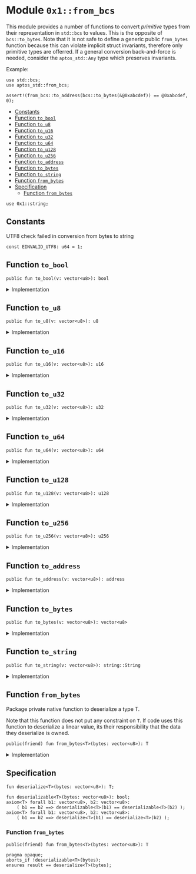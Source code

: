 
<a id="0x1_from_bcs"></a>

# Module `0x1::from_bcs`

This module provides a number of functions to convert _primitive_ types from their representation in <code>std::bcs</code>
to values. This is the opposite of <code>bcs::to_bytes</code>. Note that it is not safe to define a generic public <code>from_bytes</code>
function because this can violate implicit struct invariants, therefore only primitive types are offerred. If
a general conversion back-and-force is needed, consider the <code>aptos_std::Any</code> type which preserves invariants.

Example:
```
use std::bcs;
use aptos_std::from_bcs;

assert!(from_bcs::to_address(bcs::to_bytes(&@0xabcdef)) == @0xabcdef, 0);
```


-  [Constants](#@Constants_0)
-  [Function `to_bool`](#0x1_from_bcs_to_bool)
-  [Function `to_u8`](#0x1_from_bcs_to_u8)
-  [Function `to_u16`](#0x1_from_bcs_to_u16)
-  [Function `to_u32`](#0x1_from_bcs_to_u32)
-  [Function `to_u64`](#0x1_from_bcs_to_u64)
-  [Function `to_u128`](#0x1_from_bcs_to_u128)
-  [Function `to_u256`](#0x1_from_bcs_to_u256)
-  [Function `to_address`](#0x1_from_bcs_to_address)
-  [Function `to_bytes`](#0x1_from_bcs_to_bytes)
-  [Function `to_string`](#0x1_from_bcs_to_string)
-  [Function `from_bytes`](#0x1_from_bcs_from_bytes)
-  [Specification](#@Specification_1)
    -  [Function `from_bytes`](#@Specification_1_from_bytes)


<pre><code>use 0x1::string;
</code></pre>



<a id="@Constants_0"></a>

## Constants


<a id="0x1_from_bcs_EINVALID_UTF8"></a>

UTF8 check failed in conversion from bytes to string


<pre><code>const EINVALID_UTF8: u64 &#61; 1;
</code></pre>



<a id="0x1_from_bcs_to_bool"></a>

## Function `to_bool`



<pre><code>public fun to_bool(v: vector&lt;u8&gt;): bool
</code></pre>



<details>
<summary>Implementation</summary>


<pre><code>public fun to_bool(v: vector&lt;u8&gt;): bool &#123;
    from_bytes&lt;bool&gt;(v)
&#125;
</code></pre>



</details>

<a id="0x1_from_bcs_to_u8"></a>

## Function `to_u8`



<pre><code>public fun to_u8(v: vector&lt;u8&gt;): u8
</code></pre>



<details>
<summary>Implementation</summary>


<pre><code>public fun to_u8(v: vector&lt;u8&gt;): u8 &#123;
    from_bytes&lt;u8&gt;(v)
&#125;
</code></pre>



</details>

<a id="0x1_from_bcs_to_u16"></a>

## Function `to_u16`



<pre><code>public fun to_u16(v: vector&lt;u8&gt;): u16
</code></pre>



<details>
<summary>Implementation</summary>


<pre><code>public fun to_u16(v: vector&lt;u8&gt;): u16 &#123;
    from_bytes&lt;u16&gt;(v)
&#125;
</code></pre>



</details>

<a id="0x1_from_bcs_to_u32"></a>

## Function `to_u32`



<pre><code>public fun to_u32(v: vector&lt;u8&gt;): u32
</code></pre>



<details>
<summary>Implementation</summary>


<pre><code>public fun to_u32(v: vector&lt;u8&gt;): u32 &#123;
    from_bytes&lt;u32&gt;(v)
&#125;
</code></pre>



</details>

<a id="0x1_from_bcs_to_u64"></a>

## Function `to_u64`



<pre><code>public fun to_u64(v: vector&lt;u8&gt;): u64
</code></pre>



<details>
<summary>Implementation</summary>


<pre><code>public fun to_u64(v: vector&lt;u8&gt;): u64 &#123;
    from_bytes&lt;u64&gt;(v)
&#125;
</code></pre>



</details>

<a id="0x1_from_bcs_to_u128"></a>

## Function `to_u128`



<pre><code>public fun to_u128(v: vector&lt;u8&gt;): u128
</code></pre>



<details>
<summary>Implementation</summary>


<pre><code>public fun to_u128(v: vector&lt;u8&gt;): u128 &#123;
    from_bytes&lt;u128&gt;(v)
&#125;
</code></pre>



</details>

<a id="0x1_from_bcs_to_u256"></a>

## Function `to_u256`



<pre><code>public fun to_u256(v: vector&lt;u8&gt;): u256
</code></pre>



<details>
<summary>Implementation</summary>


<pre><code>public fun to_u256(v: vector&lt;u8&gt;): u256 &#123;
    from_bytes&lt;u256&gt;(v)
&#125;
</code></pre>



</details>

<a id="0x1_from_bcs_to_address"></a>

## Function `to_address`



<pre><code>public fun to_address(v: vector&lt;u8&gt;): address
</code></pre>



<details>
<summary>Implementation</summary>


<pre><code>public fun to_address(v: vector&lt;u8&gt;): address &#123;
    from_bytes&lt;address&gt;(v)
&#125;
</code></pre>



</details>

<a id="0x1_from_bcs_to_bytes"></a>

## Function `to_bytes`



<pre><code>public fun to_bytes(v: vector&lt;u8&gt;): vector&lt;u8&gt;
</code></pre>



<details>
<summary>Implementation</summary>


<pre><code>public fun to_bytes(v: vector&lt;u8&gt;): vector&lt;u8&gt; &#123;
    from_bytes&lt;vector&lt;u8&gt;&gt;(v)
&#125;
</code></pre>



</details>

<a id="0x1_from_bcs_to_string"></a>

## Function `to_string`



<pre><code>public fun to_string(v: vector&lt;u8&gt;): string::String
</code></pre>



<details>
<summary>Implementation</summary>


<pre><code>public fun to_string(v: vector&lt;u8&gt;): String &#123;
    // To make this safe, we need to evaluate the utf8 invariant.
    let s &#61; from_bytes&lt;String&gt;(v);
    assert!(string::internal_check_utf8(string::bytes(&amp;s)), EINVALID_UTF8);
    s
&#125;
</code></pre>



</details>

<a id="0x1_from_bcs_from_bytes"></a>

## Function `from_bytes`

Package private native function to deserialize a type T.

Note that this function does not put any constraint on <code>T</code>. If code uses this function to
deserialize a linear value, its their responsibility that the data they deserialize is
owned.


<pre><code>public(friend) fun from_bytes&lt;T&gt;(bytes: vector&lt;u8&gt;): T
</code></pre>



<details>
<summary>Implementation</summary>


<pre><code>public(friend) native fun from_bytes&lt;T&gt;(bytes: vector&lt;u8&gt;): T;
</code></pre>



</details>

<a id="@Specification_1"></a>

## Specification



<a id="0x1_from_bcs_deserialize"></a>


<pre><code>fun deserialize&lt;T&gt;(bytes: vector&lt;u8&gt;): T;
<a id="0x1_from_bcs_deserializable"></a>
fun deserializable&lt;T&gt;(bytes: vector&lt;u8&gt;): bool;
axiom&lt;T&gt; forall b1: vector&lt;u8&gt;, b2: vector&lt;u8&gt;:
    ( b1 &#61;&#61; b2 &#61;&#61;&gt; deserializable&lt;T&gt;(b1) &#61;&#61; deserializable&lt;T&gt;(b2) );
axiom&lt;T&gt; forall b1: vector&lt;u8&gt;, b2: vector&lt;u8&gt;:
    ( b1 &#61;&#61; b2 &#61;&#61;&gt; deserialize&lt;T&gt;(b1) &#61;&#61; deserialize&lt;T&gt;(b2) );
</code></pre>



<a id="@Specification_1_from_bytes"></a>

### Function `from_bytes`


<pre><code>public(friend) fun from_bytes&lt;T&gt;(bytes: vector&lt;u8&gt;): T
</code></pre>




<pre><code>pragma opaque;
aborts_if !deserializable&lt;T&gt;(bytes);
ensures result &#61;&#61; deserialize&lt;T&gt;(bytes);
</code></pre>


[move-book]: https://aptos.dev/move/book/SUMMARY
